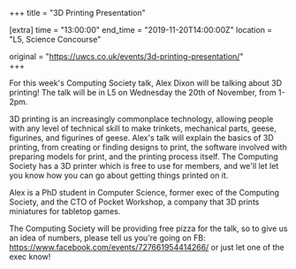 +++
title = "3D Printing Presentation"

[extra]
time = "13:00:00"
end_time = "2019-11-20T14:00:00Z"
location = "L5, Science Concourse"

original = "https://uwcs.co.uk/events/3d-printing-presentation/"    
+++

For this week's Computing Society talk, Alex Dixon will be talking about 3D printing\! The talk will be in L5 on Wednesday the 20th of November, from 1-2pm.

3D printing is an increasingly commonplace technology, allowing people with any level of technical skill to make trinkets, mechanical parts, geese, figurines, and figurines of geese. Alex's talk will explain the basics of 3D printing, from creating or finding designs to print, the software involved with preparing models for print, and the printing process itself. The Computing Society has a 3D printer which is free to use for members, and we'll let let you know how you can go about getting things printed on it.

Alex is a PhD student in Computer Science, former exec of the Computing Society, and the CTO of Pocket Workshop, a company that 3D prints miniatures for tabletop games.

The Computing Society will be providing free pizza for the talk, so to give us an idea of numbers, please tell us you're going on FB: https://www.facebook.com/events/727661954414266/ or just let one of the exec know\!

